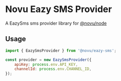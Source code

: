 # Novu Eazy SMS Provider

A EazySms sms provider library for [@novu/node](https://github.com/novuhq/novu)

## Usage

```javascript
import { EazySmsProvider } from '@novu/eazy-sms';

const provider = new EazySmsProvider({
    apiKey: process.env.API_KEY,
    channelId: process.env.CHANNEL_ID,
});
```
